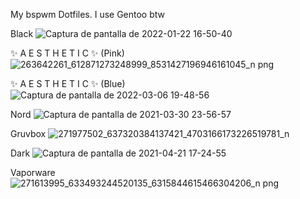 My bspwm Dotfiles. I use Gentoo btw

Black
![Captura de pantalla de 2022-01-22 16-50-40](https://user-images.githubusercontent.com/79339064/150658106-e3e0c6c9-79ab-477f-a9b7-296bac855572.png)

✨ A E S T H E T I C ✨ (Pink)
![263642261_612871273248999_8531427196946161045_n png](https://user-images.githubusercontent.com/79339064/150658111-6e90cb1a-ca18-42e7-afe1-e3d7e698b301.jpg)

✨ A E S T H E T I C ✨ (Blue)
![Captura de pantalla de 2022-03-06 19-48-56](https://user-images.githubusercontent.com/79339064/156954229-e459fd81-941e-49c7-bc74-f87ac9161b08.png)


Nord
![Captura de pantalla de 2021-03-30 23-56-57](https://user-images.githubusercontent.com/79339064/114251726-b7d80180-9967-11eb-8901-05087e794ce1.png)

Gruvbox
![271977502_637320384137421_4703166173226519781_n](https://user-images.githubusercontent.com/79339064/150658124-2bb35645-284c-46ac-bdcf-b3766b13bb8c.png)

Dark
![Captura de pantalla de 2021-04-21 17-24-55](https://user-images.githubusercontent.com/79339064/116769970-b4cfae80-aa05-11eb-9c9a-cdd95cea6dfe.png)

Vaporware
![271613995_633493244520135_6315844615466304206_n png](https://user-images.githubusercontent.com/79339064/150658131-20db12ee-2135-4820-ac8e-db4a5f068d03.jpg)
